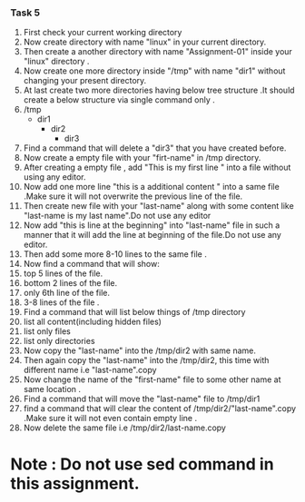 ### Task 5
1. First check your current working directory
2. Now create directory with name "linux" in your current directory.
3. Then create a another directory with name "Assignment-01" inside your "linux" directory .
4. Now create one more directory inside "/tmp" with name "dir1" without changing your present directory.
5. At last create two more directories having below tree structure .It should create a below structure via single command only .
6. /tmp
    - dir1
        - dir2
          - dir3
7. Find a command that will delete a "dir3" that you have created before.
8. Now create a empty file with your "firt-name" in /tmp directory.
9. After creating a empty file , add "This is my first line " into a file without using any editor.
10. Now add one more line "this is a additional content " into a same file .Make sure it will not overwrite the previous line of the file.
11. Then create new file with your "last-name" along with some content like "last-name is my last name".Do not use any editor
12. Now add "this is line at the beginning" into "last-name" file in such a manner that it will add the line at beginning of the file.Do not use any editor.
13. Then add some more 8-10 lines to the same file .
14. Now find a command that will show:
15. top 5 lines of the file.
16. bottom 2 lines of the file.
17. only 6th line of the file.
18. 3-8 lines of the file .
19. Find a command that will list below things of /tmp directory
20. list all content(including hidden files)
21. list only files
22. list only directories
23. Now copy the "last-name" into the /tmp/dir2 with same name.
24. Then again copy the "last-name" into the /tmp/dir2, this time with different name i.e "last-name".copy
25. Now change the name of the "first-name" file to some other name at same location .
26. Find a command that will move the "last-name" file to /tmp/dir1
27. find a command that will clear the content of /tmp/dir2/"last-name".copy .Make sure it will not even contain empty line .
28. Now delete the same file i.e /tmp/dir2/last-name.copy
 # Note :  Do not use sed command in this assignment.
